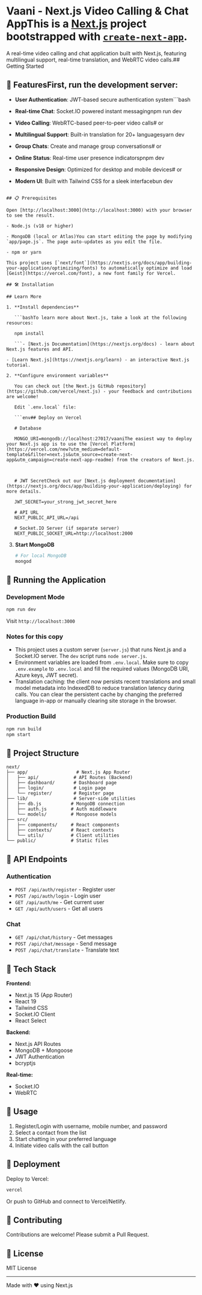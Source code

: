 # Vaani - Next.js Video Calling & Chat AppThis is a [Next.js](https://nextjs.org) project bootstrapped with [`create-next-app`](https://github.com/vercel/next.js/tree/canary/packages/create-next-app).



A real-time video calling and chat application built with Next.js, featuring multilingual support, real-time translation, and WebRTC video calls.## Getting Started



## 🚀 FeaturesFirst, run the development server:



- **User Authentication**: JWT-based secure authentication system```bash

- **Real-time Chat**: Socket.IO powered instant messagingnpm run dev

- **Video Calling**: WebRTC-based peer-to-peer video calls# or

- **Multilingual Support**: Built-in translation for 20+ languagesyarn dev

- **Group Chats**: Create and manage group conversations# or

- **Online Status**: Real-time user presence indicatorspnpm dev

- **Responsive Design**: Optimized for desktop and mobile devices# or

- **Modern UI**: Built with Tailwind CSS for a sleek interfacebun dev

```

## 📋 Prerequisites

Open [http://localhost:3000](http://localhost:3000) with your browser to see the result.

- Node.js (v18 or higher)

- MongoDB (local or Atlas)You can start editing the page by modifying `app/page.js`. The page auto-updates as you edit the file.

- npm or yarn

This project uses [`next/font`](https://nextjs.org/docs/app/building-your-application/optimizing/fonts) to automatically optimize and load [Geist](https://vercel.com/font), a new font family for Vercel.

## 🛠️ Installation

## Learn More

1. **Install dependencies**

   ```bashTo learn more about Next.js, take a look at the following resources:

   npm install

   ```- [Next.js Documentation](https://nextjs.org/docs) - learn about Next.js features and API.

- [Learn Next.js](https://nextjs.org/learn) - an interactive Next.js tutorial.

2. **Configure environment variables**

   You can check out [the Next.js GitHub repository](https://github.com/vercel/next.js) - your feedback and contributions are welcome!

   Edit `.env.local` file:

   ```env## Deploy on Vercel

   # Database

   MONGO_URI=mongodb://localhost:27017/vaaniThe easiest way to deploy your Next.js app is to use the [Vercel Platform](https://vercel.com/new?utm_medium=default-template&filter=next.js&utm_source=create-next-app&utm_campaign=create-next-app-readme) from the creators of Next.js.



   # JWT SecretCheck out our [Next.js deployment documentation](https://nextjs.org/docs/app/building-your-application/deploying) for more details.

   JWT_SECRET=your_strong_jwt_secret_here

   # API URL
   NEXT_PUBLIC_API_URL=/api

   # Socket.IO Server (if separate server)
   NEXT_PUBLIC_SOCKET_URL=http://localhost:2000
   ```

3. **Start MongoDB**
   ```bash
   # For local MongoDB
   mongod
   ```

## 🚀 Running the Application

### Development Mode
```bash
npm run dev
```

Visit `http://localhost:3000`

### Notes for this copy

- This project uses a custom server (`server.js`) that runs Next.js and a Socket.IO server. The `dev` script runs `node server.js`.
- Environment variables are loaded from `.env.local`. Make sure to copy `.env.example` to `.env.local` and fill the required values (MongoDB URI, Azure keys, JWT secret).
- Translation caching: the client now persists recent translations and small model metadata into IndexedDB to reduce translation latency during calls. You can clear the persistent cache by changing the preferred language in-app or manually clearing site storage in the browser.

### Production Build
```bash
npm run build
npm start
```

## 📁 Project Structure

```
next/
├── app/                  # Next.js App Router
│   ├── api/             # API Routes (Backend)
│   ├── dashboard/       # Dashboard page
│   ├── login/           # Login page
│   └── register/        # Register page
├── lib/                 # Server-side utilities
│   ├── db.js           # MongoDB connection
│   ├── auth.js         # Auth middleware
│   └── models/         # Mongoose models
├── src/
│   ├── components/     # React components
│   ├── contexts/       # React contexts
│   └── utils/          # Client utilities
└── public/             # Static files
```

## 🔑 API Endpoints

### Authentication
- `POST /api/auth/register` - Register user
- `POST /api/auth/login` - Login user
- `GET /api/auth/me` - Get current user
- `GET /api/auth/users` - Get all users

### Chat
- `GET /api/chat/history` - Get messages
- `POST /api/chat/message` - Send message
- `POST /api/chat/translate` - Translate text

## 🎨 Tech Stack

**Frontend:**
- Next.js 15 (App Router)
- React 19
- Tailwind CSS
- Socket.IO Client
- React Select

**Backend:**
- Next.js API Routes
- MongoDB + Mongoose
- JWT Authentication
- bcryptjs

**Real-time:**
- Socket.IO
- WebRTC

## 📱 Usage

1. Register/Login with username, mobile number, and password
2. Select a contact from the list
3. Start chatting in your preferred language
4. Initiate video calls with the call button

## 🚢 Deployment

Deploy to Vercel:
```bash
vercel
```

Or push to GitHub and connect to Vercel/Netlify.

## 🤝 Contributing

Contributions are welcome! Please submit a Pull Request.

## 📄 License

MIT License

---

Made with ❤️ using Next.js
